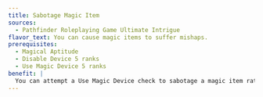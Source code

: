 ```yaml
---
title: Sabotage Magic Item
sources:
  - Pathfinder Roleplaying Game Ultimate Intrigue
flavor_text: You can cause magic items to suffer mishaps.
prerequisites:
  - Magical Aptitude
  - Disable Device 5 ranks
  - Use Magic Device 5 ranks
benefit: |
  You can attempt a Use Magic Device check to sabotage a magic item rather than to activate it, with the same DC as activating it blindly. If you succeed at the check, you define a condition under which the magic item will suffer a mishap, either dealing 2d6 points of damage to the creature attempting to use the magic item and failing to perform its desired function or else affecting the wrong target. The condition must be either an audible or a visual trigger, as defined by the magic mouth spell. If you fail the check, you suffer a mishap instead, just as if you had failed to activate the item blindly by 10 or more.
---
```


